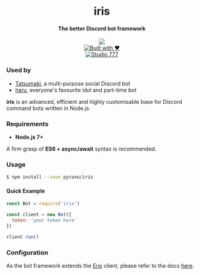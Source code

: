 <div align="center">
  <h1>
    <br>
    iris
    <br>
  </h1>
  <h4>The better Discord bot framework</h4>
  <p>
    <a href="https://github.com/feross/standard"><img src="https://cdn.rawgit.com/feross/standard/master/badge.svg"></a>
    <br>
    <a href="http://forthebadge.com/"><img src="http://forthebadge.com/images/badges/built-with-love.svg" alt="Built with ❤"></a>
    <br>
    <a href="https://discord.gg/0xyZL4m5TyYTzVGY"><img src="https://discordapp.com/api/guilds/247727924889911297/embed.png" alt="Studio 777"></a>
  </p>
</div>

### Used by
* [Tatsumaki](https://tatsumaki.xyz), a multi-purpose social Discord bot
* [haru](https://pyraxo.moe/haru), everyone's favourite idol and part-time bot

**iris** is an advanced, efficient and highly customisable base for Discord command bots written in Node.js

### Requirements
* **Node.js 7+**

A firm grasp of **ES6 + async/await** syntax is recommended.

### Usage
```bash
$ npm install --save pyraxo/iris
```

#### Quick Example
```js
const Bot = require('iris')

const client = new Bot({
  token: 'your token here'
})

client.run()
```

### Configuration
As the bot framework extends the [Eris](https://github.com/abalabahaha/Eris) client, please refer to the docs [here](https://abal.moe/Eris/docs).
